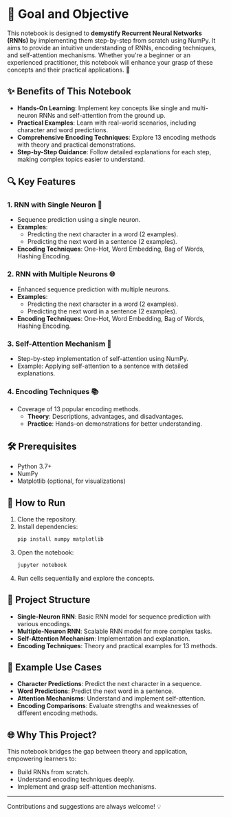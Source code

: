 # 🌟 Goal and Objective

This notebook is designed to **demystify Recurrent Neural Networks (RNNs)** by implementing them step-by-step from scratch using NumPy. It aims to provide an intuitive understanding of RNNs, encoding techniques, and self-attention mechanisms. Whether you're a beginner or an experienced practitioner, this notebook will enhance your grasp of these concepts and their practical applications. 🚀

## ✨ Benefits of This Notebook
- **Hands-On Learning**: Implement key concepts like single and multi-neuron RNNs and self-attention from the ground up.
- **Practical Examples**: Learn with real-world scenarios, including character and word predictions.
- **Comprehensive Encoding Techniques**: Explore 13 encoding methods with theory and practical demonstrations.
- **Step-by-Step Guidance**: Follow detailed explanations for each step, making complex topics easier to understand.

## 🔍 Key Features

### 1. RNN with Single Neuron 🧠
- Sequence prediction using a single neuron.
- **Examples**:
  - Predicting the next character in a word (2 examples).
  - Predicting the next word in a sentence (2 examples).
- **Encoding Techniques**: One-Hot, Word Embedding, Bag of Words, Hashing Encoding.

### 2. RNN with Multiple Neurons 🌐
- Enhanced sequence prediction with multiple neurons.
- **Examples**:
  - Predicting the next character in a word (2 examples).
  - Predicting the next word in a sentence (2 examples).
- **Encoding Techniques**: One-Hot, Word Embedding, Bag of Words, Hashing Encoding.

### 3. Self-Attention Mechanism 🧩
- Step-by-step implementation of self-attention using NumPy.
- Example: Applying self-attention to a sentence with detailed explanations.

### 4. Encoding Techniques 📚
- Coverage of 13 popular encoding methods.
  - **Theory**: Descriptions, advantages, and disadvantages.
  - **Practice**: Hands-on demonstrations for better understanding.

## 🛠 Prerequisites
- Python 3.7+
- NumPy
- Matplotlib (optional, for visualizations)

## 🚀 How to Run
1. Clone the repository.
2. Install dependencies:
   ```bash
   pip install numpy matplotlib
   ```
3. Open the notebook:
   ```bash
   jupyter notebook
   ```
4. Run cells sequentially and explore the concepts.

## 📂 Project Structure
- **Single-Neuron RNN**: Basic RNN model for sequence prediction with various encodings.
- **Multiple-Neuron RNN**: Scalable RNN model for more complex tasks.
- **Self-Attention Mechanism**: Implementation and explanation.
- **Encoding Techniques**: Theory and practical examples for 13 methods.

## 🎯 Example Use Cases
- **Character Predictions**: Predict the next character in a sequence.
- **Word Predictions**: Predict the next word in a sentence.
- **Attention Mechanisms**: Understand and implement self-attention.
- **Encoding Comparisons**: Evaluate strengths and weaknesses of different encoding methods.

## 🌐 Why This Project?
This notebook bridges the gap between theory and application, empowering learners to:
- Build RNNs from scratch.
- Understand encoding techniques deeply.
- Implement and grasp self-attention mechanisms.

---
Contributions and suggestions are always welcome! 💡
